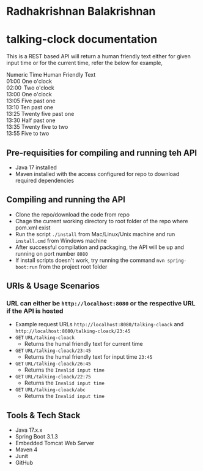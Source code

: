 # Radhakrishnan Balakrishnan

# talking-clock documentation
This is a REST based API will return a human friendly text either for given input time or for the current time, refer the below for example,

Numeric Time     Human Friendly Text\
01:00            One o'clock\
02:00            Two o'clock\
13:00            One o'clock\
13:05            Five past one\
13:10            Ten past one\
13:25            Twenty five past one\
13:30            Half past one\
13:35            Twenty five to two\
13:55            Five to two

## Pre-requisities for compiling and running teh API
* Java 17 installed
* Maven installed with the access configured for repo to download required dependencies

## Compiling and running the API
* Clone the repo/download the code from repo
* Chage the current working directory to root folder of the repo where pom.xml exist
* Run the script `./install` from Mac/Linux/Unix machine and run `install.cmd` from Windows machine
* After successful compilation and packaging, the API will be up and running on port number `8080` 
* If install scripts doesn't work, try running the command `mvn spring-boot:run` from the project root folder

## URIs & Usage Scenarios
### URL can either be `http://localhost:8080` or the respective URL if the API is hosted
* Example request URLs `http://localhost:8080/talking-cloack` and `http://localhost:8080/talking-cloack/23:45`
* `GET` `URL/talking-cloack`
  * Returns the humal friendly text for current time
* `GET` `URL/talking-cloack/23:45`
  * Returns the humal friendly text for input time `23:45`
* `GET` `URL/talking-cloack/26:45`
  * Returns the `Invalid input time`
* `GET` `URL/talking-cloack/22:75`
  * Returns the `Invalid input time`
* `GET` `URL/talking-cloack/abc`
  * Returns the `Invalid input time`


## Tools & Tech Stack
* Java 17.x.x
* Spring Boot 3.1.3
* Embedded Tomcat Web Server
* Maven 4
* Junit
* GitHub
